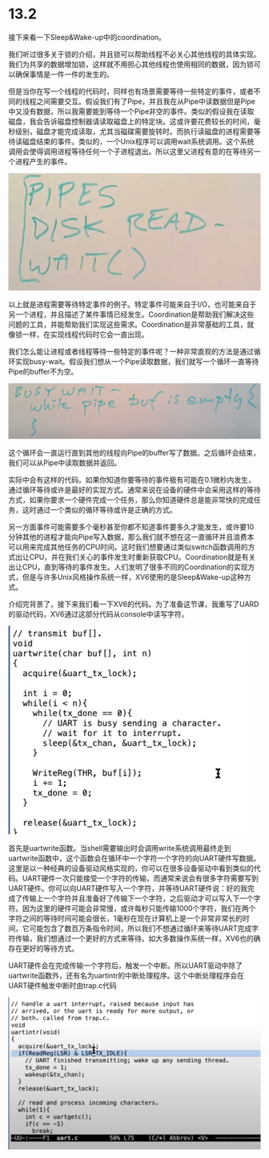 # 13.2

接下来看一下Sleep&Wake-up中的coordination。

我们听过很多关于锁的介绍，并且锁可以帮助线程不必关心其他线程的具体实现。我们为共享的数据增加锁，这样就不用担心其他线程也使用相同的数据，因为锁可以确保事情是一件一件的发生的。

但是当你在写一个线程的代码时，同样也有场景需要等待一些特定的事件，或者不同的线程之间需要交互。假设我们有了Pipe，并且我在从Pipe中读数据但是Pipe中又没有数据，所以我需要能到等待一个Pipe非空的事件。类似的假设我在读取磁盘，我会告诉磁盘控制器请读取磁盘上的特定块。这或许要花费较长的时间，毫秒级别，磁盘才能完成读取，尤其当磁碟需要旋转时。而执行读磁盘的进程需要等待读磁盘结束的事件。类似的，一个Unix程序可以调用wait系统调用。这个系统调用会使得调用进程等待任何一个子进程退出。所以这里父进程有意的在等待另一个进程产生的事件。

![](../.gitbook/assets/image%20%28551%29.png)

以上就是进程需要等待特定事件的例子。特定事件可能来自于I/O，也可能来自于另一个进程，并且描述了某件事情已经发生。Coordination是帮助我们解决这些问题的工具，并能帮助我们实现这些需求。Coordination是非常基础的工具，就像锁一样，在实现线程代码时它会一直出现。

我们怎么能让进程或者线程等待一些特定的事件呢？一种非常直观的方法是通过循环实现busy-wait。假设我们想从一个Pipe读取数据，我们就写一个循环一直等待Pipe的buffer不为空。

![](../.gitbook/assets/image%20%28537%29.png)

这个循环会一直运行直到其他的线程向Pipe的buffer写了数据。之后循环会结束，我们可以从Pipe中读取数据并返回。

实际中会有这样的代码。如果你知道你要等待的事件极有可能在0.1微秒内发生，通过循环等待或许是最好的实现方式。通常来说在设备的硬件中会采用这样的等待方式，如果你要求一个硬件完成一个任务，那么你知道硬件总是能非常快的完成任务，这时通过一个类似的循环等待或许是正确的方式。

另一方面事件可能需要多个毫秒甚至你都不知道事件要多久才能发生，或许要10分钟其他的进程才能向Pipe写入数据，那么我们就不想在这一直循环并且浪费本可以用来完成其他任务的CPU时间。这时我们想要通过类似switch函数调用的方式出让CPU，并在我们关心的事件发生时重新获取CPU。Coordination就是有关出让CPU，直到等待的事件发生。人们发明了很多不同的Coordination的实现方式，但是与许多Unix风格操作系统一样，XV6使用的是Sleep&Wake-up这种方式。

介绍完背景了，接下来我们看一下XV6的代码。为了准备这节课，我重写了UARD的驱动代码，XV6通过这部分代码从console中读写字符。

![](../.gitbook/assets/image%20%28513%29.png)

首先是uartwrite函数。当shell需要输出时会调用write系统调用最终走到uartwrite函数中，这个函数会在循环中一个字符一个字符的向UART硬件写数据。这里是以一种经典的设备驱动风格实现的，你可以在很多设备驱动中看到类似的代码。UART硬件一次只能接受一个字符的传输，而通常来说会有很多字符需要写到UART硬件。你可以向UART硬件写入一个字符，并等待UART硬件说：好的我完成了传输上一个字符并且准备好了传输下一个字符，之后驱动才可以写入下一个字符。因为这里的硬件可能会非常慢，或许每秒只能传输1000个字符，我们在两个字符之间的等待时间可能会很长，1毫秒在现在计算机上是一个非常非常长的时间，它可能包含了数百万条指令时间，所以我们不想通过循环来等待UART完成字符传输，我们想通过一个更好的方式来等待。如大多数操作系统一样，XV6也的确存在更好的等待方式。

UART硬件会在完成传输一个字符后，触发一个中断。所以UART驱动中除了uartwrite函数外，还有名为uartintr的中断处理程序。这个中断处理程序会在UART硬件触发中断时由trap.c代码

![](../.gitbook/assets/image%20%28462%29.png)

